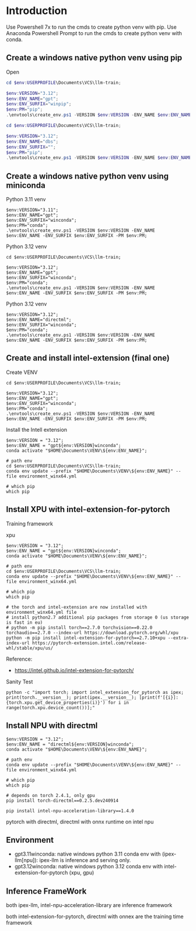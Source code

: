 # Introduction
Use Powershell 7x to run the cmds to create python venv with pip.
Use Anaconda Powershell Prompt to run the cmds to create python venv with conda.

## Create a windows native python venv using pip
Open 
```powershell
cd $env:USERPROFILE\Documents\VCS\llm-train;

$env:VERSION="3.12";
$env:ENV_NAME="gpt";
$env:ENV_SURFIX="winpip";
$env:PM="pip";
.\envtools\create_env.ps1 -VERSION $env:VERSION -ENV_NAME $env:ENV_NAME -ENV_SURFIX $env:ENV_SURFIX -PM $env:PM;
```


```powershell
cd $env:USERPROFILE\Documents\VCS\llm-train;

$env:VERSION="3.12";
$env:ENV_NAME="dbs";
$env:ENV_SURFIX="";
$env:PM="pip";
.\envtools\create_env.ps1 -VERSION $env:VERSION -ENV_NAME $env:ENV_NAME -ENV_SURFIX $env:ENV_SURFIX -PM $env:PM;
```


## Create a windows native python venv using miniconda

Python 3.11 venv
```Anaconda Powershell Prompt
$env:VERSION="3.11";
$env:ENV_NAME="gpt";
$env:ENV_SURFIX="winconda";
$env:PM="conda";
.\envtools\create_env.ps1 -VERSION $env:VERSION -ENV_NAME $env:ENV_NAME -ENV_SURFIX $env:ENV_SURFIX -PM $env:PM;
```

Python 3.12 venv
```Anaconda Powershell Prompt
cd $env:USERPROFILE\Documents\VCS\llm-train;

$env:VERSION="3.12";
$env:ENV_NAME="gpt";
$env:ENV_SURFIX="winconda";
$env:PM="conda";
.\envtools\create_env.ps1 -VERSION $env:VERSION -ENV_NAME $env:ENV_NAME -ENV_SURFIX $env:ENV_SURFIX -PM $env:PM;
```

Python 3.12 venv
```Anaconda Powershell Prompt
$env:VERSION="3.12";
$env:ENV_NAME="directml";
$env:ENV_SURFIX="winconda";
$env:PM="conda";
.\envtools\create_env.ps1 -VERSION $env:VERSION -ENV_NAME $env:ENV_NAME -ENV_SURFIX $env:ENV_SURFIX -PM $env:PM;
```

## Create and install intel-extension (final one)
Create VENV
```Anaconda Powershell
cd $env:USERPROFILE\Documents\VCS\llm-train;

$env:VERSION="3.12";
$env:ENV_NAME="gpt";
$env:ENV_SURFIX="winconda";
$env:PM="conda";
.\envtools\create_env.ps1 -VERSION $env:VERSION -ENV_NAME $env:ENV_NAME -ENV_SURFIX $env:ENV_SURFIX -PM $env:PM;
```

Install the Intell extension
```Anaconda Powershell
$env:VERSION = "3.12";
$env:ENV_NAME = "gpt${env:VERSION}winconda";
conda activate "$HOME\Documents\VENV\${env:ENV_NAME}";

# path env
cd $env:USERPROFILE\Documents\VCS\llm-train;
conda env update --prefix "$HOME\Documents\VENV\${env:ENV_NAME}" --file environment_winx64.yml

# which pip
which pip
```


## Install XPU with intel-extension-for-pytorch

Training framework

xpu
```Anaconda Powershell
$env:VERSION = "3.12";
$env:ENV_NAME = "gpt${env:VERSION}winconda";
conda activate "$HOME\Documents\VENV\${env:ENV_NAME}";

# path env
cd $env:USERPROFILE\Documents\VCS\llm-train;
conda env update --prefix "$HOME\Documents\VENV\${env:ENV_NAME}" --file environment_winx64.yml

# which pip
which pip

# the torch and intel-extension are now installed with environment_winx64.yml file
# install python2.7 additional pip packages from storage 0 (us storage is fast in eu)
# python -m pip install torch==2.7.0 torchvision==0.22.0 torchaudio==2.7.0 --index-url https://download.pytorch.org/whl/xpu
python -m pip install intel-extension-for-pytorch==2.7.10+xpu --extra-index-url https://pytorch-extension.intel.com/release-whl/stable/xpu/us/
```
Reference:
* https://intel.github.io/intel-extension-for-pytorch/

Sanity Test
```Anaconda Powershell
python -c "import torch; import intel_extension_for_pytorch as ipex; print(torch.__version__); print(ipex.__version__); [print(f'[{i}]: {torch.xpu.get_device_properties(i)}') for i in range(torch.xpu.device_count())];"
```

## Install NPU with directml
```Anaconda Powershell
$env:VERSION = "3.12";
$env:ENV_NAME = "directml${env:VERSION}winconda";
conda activate "$HOME\Documents\VENV\${env:ENV_NAME}";

# path env
conda env update --prefix "$HOME\Documents\VENV\${env:ENV_NAME}" --file environment_winx64.yml

# which pip
which pip

# depends on torch 2.4.1, only gpu
pip install torch-directml==0.2.5.dev240914

pip install intel-npu-acceleration-library==1.4.0
```
pytorch with directml, directml with onnx runtime on intel npu


## Environment

* gpt3.11winconda: native windows python 3.11 conda env with (ipex-llm[npu]): ipex-llm is inference and serving only.
* gpt3.12winconda: native windows python 3.12 conda env with intel-extension-for-pytorch (xpu, gpu)

## Inference FrameWork
both ipex-llm, intel-npu-acceleration-library are inference framework

both intel-extension-for-pytorch, directml with onnex are the training time framework